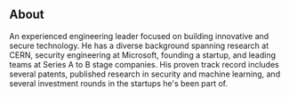 ## About

An experienced engineering leader focused on building innovative and secure technology. 
He has a diverse background spanning research at CERN, security engineering at Microsoft, founding a startup, and leading teams at Series A to B stage companies. 
His proven track record includes several patents, published research in security and machine learning, and several investment rounds in the startups he's been part of.
